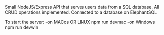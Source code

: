 Small NodeJS/Express API that serves users data from a SQL database.
All CRUD operations implemented.
Connected to a database on ElephantSQL

To start the server:
-on MACos OR LINUX   npm run devmac
-on Windows     npm run devwin

